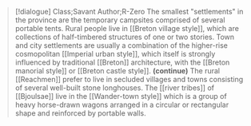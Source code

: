 >[!dialogue] Class;Savant Author;R-Zero
>The smallest "settlements" in the province are the temporary campsites comprised of several portable tents. Rural people live in [[Breton village style]], which are collections of half-timbered structures of one or two stories. Town and city settlements are usually a combination of the higher-rise cosmopolitan [[Imperial urban style]], which itself is strongly influenced by traditional [[Breton]] architecture, with the [[Breton manorial style]] or [[Breton castle style]].
>**(continue)**
>The rural [[Reachmen]] prefer to live in secluded villages and towns consisting of several well-built stone longhouses. The [[river tribes]] of [[Bjoulsae]] live in the [[Wander-town style]] which is a group of heavy horse-drawn wagons arranged in a circular or rectangular shape and reinforced by portable walls. 